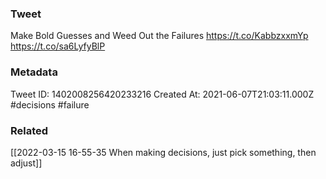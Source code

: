 ### Tweet
Make Bold Guesses and Weed Out the Failures https://t.co/KabbzxxmYp https://t.co/sa6LyfyBlP

### Metadata
Tweet ID: 1402008256420233216
Created At: 2021-06-07T21:03:11.000Z
#decisions 
#failure 

### Related
[[2022-03-15 16-55-35 When making decisions, just pick something, then adjust]]

